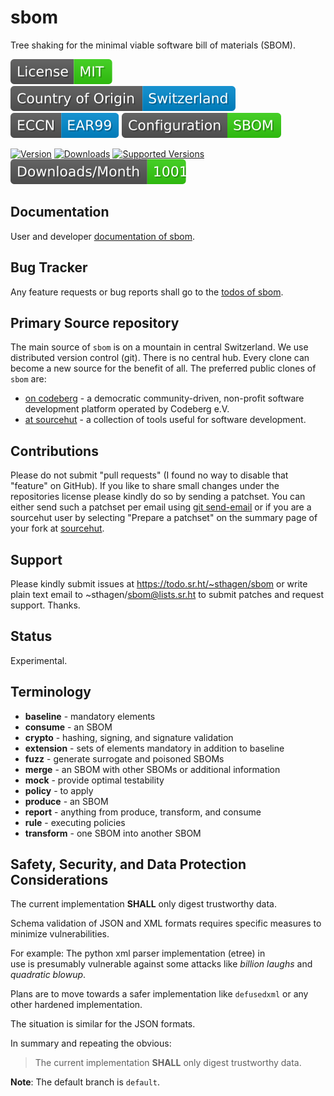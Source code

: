 # sbom

Tree shaking for the minimal viable software bill of materials (SBOM).

[![License](docs/badges/license-spdx-mit.svg)](https://git.sr.ht/~sthagen/sbom/tree/default/item/LICENSE)
[![Country of Origin](docs/badges/country-of-origin-name-switzerland-neutral.svg)](https://git.sr.ht/~sthagen/sbom/tree/default/item/COUNTRY-OF-ORIGIN)
[![Export Classification Control Number (ECCN)](docs/badges/export-control-classification-number_eccn-ear99-neutral.svg)](https://git.sr.ht/~sthagen/sbom/tree/default/item/EXPORT-CONTROL-CLASSIFICATION-NUMBER)
[![Configuration](docs/badges/configuration-sbom.svg)](https://git.sr.ht/~sthagen/sbom/tree/default/item/docs/third-party/README.md)

[![Version](https://img.shields.io/pypi/v/sbom.svg?style=flat)](https://pypi.python.org/pypi/sbom/)
[![Downloads](https://static.pepy.tech/badge/sbom/month)](https://pepy.tech/project/sbom)
[![Supported Versions](https://img.shields.io/pypi/pyversions/sbom.svg?style=flat)](https://pypi.python.org/pypi/sbom/)
[![Maintenance Status](docs/badges/downloads-per-month.svg)](https://git.sr.ht/~sthagen/sbom/log)

## Documentation

User and developer [documentation of sbom](https://codes.dilettant.life/docs/sbom).

## Bug Tracker

Any feature requests or bug reports shall go to the [todos of sbom](https://todo.sr.ht/~sthagen/sbom).

## Primary Source repository

The main source of `sbom` is on a mountain in central Switzerland.
We use distributed version control (git).
There is no central hub.
Every clone can become a new source for the benefit of all.
The preferred public clones of `sbom` are:

* [on codeberg](https://codeberg.org/sthagen/sbom) - a democratic community-driven, non-profit software development platform operated by Codeberg e.V.
* [at sourcehut](https://git.sr.ht/~sthagen/sbom) - a collection of tools useful for software development.

## Contributions

Please do not submit "pull requests" (I found no way to disable that "feature" on GitHub).
If you like to share small changes under the repositories license please kindly do so by sending a patchset.
You can either send such a patchset per email using [git send-email](https://git-send-email.io) or 
if you are a sourcehut user by selecting "Prepare a patchset" on the summary page of your fork at [sourcehut](https://git.sr.ht/).

## Support

Please kindly submit issues at https://todo.sr.ht/~sthagen/sbom or write plain text email to ~sthagen/sbom@lists.sr.ht to submit patches and request support. Thanks.

## Status

Experimental.

## Terminology

* **baseline** - mandatory elements
* **consume** - an SBOM
* **crypto** - hashing, signing, and signature validation
* **extension** - sets of elements mandatory in addition to baseline
* **fuzz** - generate surrogate and poisoned SBOMs
* **merge** - an SBOM with other SBOMs or additional information
* **mock** - provide optimal testability
* **policy** - to apply
* **produce** - an SBOM
* **report** - anything from produce, transform, and consume
* **rule** - executing policies
* **transform** - one SBOM into another SBOM

## Safety, Security, and Data Protection Considerations

The current implementation **SHALL** only digest trustworthy data.  

Schema validation of JSON and XML formats requires specific measures to  
minimize vulnerabilities.

For example: The python xml parser implementation (etree) in  
use is presumably vulnerable against some attacks like *billion laughs*
and *quadratic blowup*.

Plans are to move towards a safer implementation like `defusedxml`
or any other hardened implementation.

The situation is similar for the JSON formats.

In summary and repeating the obvious:
> The current implementation **SHALL** only digest trustworthy data.

**Note**: The default branch is `default`.
